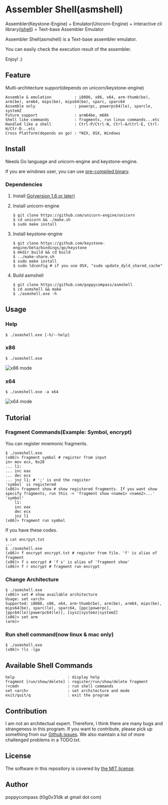 Assembler Shell(asmshell)
==============

Assembler(Keystone-Engine) + Emulator(Unicorn-Engine) + interactive cli library([ishell](https://github.com/abiosoft/ishell)) = Text-base Assembler Emulator

Assembler Shell(asmshell) is a Text-base assembler emulator.

You can easily check the execution result of the assembler.

Enjoy! :)

## Feature
Multi-architecture support(depends on unicorn/keystone-engine)

	Assemble & emulation          : i8086, x86, x64, arm-thumb(be), arm(be), arm64, mips(be), mips64(be), sparc, sparc64
	Assemble only                 : powerpc, powerpc64(le), sparcle, systemZ
	Future support                : arm64be, m68k
	Shell like commands           : fragments, run linux commands...etc
	Handled like a shell          : Ctrl-P/Ctrl-N, Ctrl-A/Ctrl-E, Ctrl-H/Ctr-D...etc
	Cross Platform(depends on go) : *NIX, OSX, Windows

## Install
Needs Go language and unicorn-engine and keystone-engine. 

If you are windows user, you can use [pre-compiled binary](https://github.com/poppycompass/asmshell/prebuild).

### Dependencies

1. Install [Go(version 1.6 or later)](https://golang.org/dl/)

2. Install unicorn-engine

	`$ git clone https://github.com/unicorn-engine/unicorn`  
	`$ cd unicorn && ./make.sh`  
	`$ sudo make install`  

3. Install keystone-engine

	`$ git clone https://github.com/keystone-engine/beta/bindings/go/keystone`  
	`$ mkdir build && cd build`  
	`$ ../make-share.sh`  
	`$ sudo make install`  
	`$ sudo ldconfig # if you use OSX, "sudo update_dyld_shared_cache"`  

4. Build asmshell

	`$ git clone https://github.com/poppycompass/asmshell`  
	`$ cd asmshell && make`  
	`$ ./asmshell.exe -h`  


## Usage

### Help
	$ ./asmshell.exe [-h/--help]

### x86
	$ ./asmshell.exe
![x86 mode](https://github.com/poppycompass/asmshell/blob/master/images/x86.jpg)

### x64
	$ ./asmshell.exe -a x64
![x64 mode](https://github.com/poppycompass/asmshell/blob/master/images/x64.jpg)


## Tutorial

### Fragment Commands(Example: Symbol, encrypt)
You can register mnemonic fragments.

	$ ./asmshell.exe
	(x86)> fragment symbol # register from input
	in> mov ecx, 0x20
	... l1:
	... inc eax
	... dec ecx
	... jnz l1; # ';' is end the register
	'symbol` is registered
	(x86)> fragment show # show registered fragments. If you want show specify fragments, run this -> 'fragment show <name1> <name2>...'
	'symbol'
	    l1:
	    inc eax
	    dec ecx
	    jnz l1
	(x86)> fragment run symbol

If you have these codes.

	$ cat encrpyt.txt
	...
	$ ./asmshell.exe
	(x86)> f encrypt encrypt.txt # register from file. 'f' is alias of fragment
	(x86)> f s encrypt # 'f s' is alias of 'fragment show'
	(x86)> f r encrypt # fragment run encrypt


### Change Architecture

	$ ./asmshell.exe
	(x86)> set # show available architecture
	Usage: set <arch>
	Supported: i8086, x86, x64, arm-thumb(be), arm(be), arm64, mips(be), mips64(be), sparc(le), sparc64, [ppc|powerpc], [ppc64(le)|powerpc64(le)], [sysz|systemz|systemZ]
	(x86)> set arm
	(arm)>

### Run shell command(now linux & mac only)
	$ ./asmshell.exe
	(x86)> !ls -lga

## Available Shell Commands
	help                       : display help
	fragment [run/show/delete] : register/run/show/delete fragment
	!<cmd>                     : run shell commands
	set <arch>                 : set architecture and mode
	exit/quit/q                : exit the program


## Contribution
I am not an architectual expert. Therefore, I think there are many bugs and strangeness in this program.
If you want to contribute, please pick up something from our [Github issues](https://github.com/poppycompass/asmshell/issues).
We also maintain a list of more challenged problems in a TODO.txt.


## License

The software in this repository is covered by [the MIT license](LICENSE).


## Author

poppycompass (t0g0v31dk at gmail dot com)
